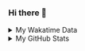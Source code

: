 ### Hi there 👋

<!--
**cdfmlr/cdfmlr** is a ✨ _special_ ✨ repository because its `README.md` (this file) appears on your GitHub profile.

Here are some ideas to get you started:

- 🔭 I’m currently working on ...
- 🌱 I’m currently learning ...
- 👯 I’m looking to collaborate on ...
- 🤔 I’m looking for help with ...
- 💬 Ask me about ...
- 📫 How to reach me: ...
- 😄 Pronouns: ...
- ⚡ Fun fact: ...
-->

<details>

<summary>My Wakatime Data</summary>

<!--START_SECTION:waka-->
![Lines of code](https://img.shields.io/badge/From%20Hello%20World%20I%27ve%20Written-614%20Thousand%20lines%20of%20code-blue)

**🐱 My GitHub Data** 

> 🏆 79 Contributions in the Year 2022
 > 
> 📦 402.9 kB Used in GitHub's Storage 
 > 
> 🚫 Not Opted to Hire
 > 
> 📜 44 Public Repositories 
 > 
> 🔑 7 Private Repositories  
 > 
**I'm an Early 🐤** 

```text
🌞 Morning    77 commits     █████░░░░░░░░░░░░░░░░░░░░   20.7% 
🌆 Daytime    171 commits    ███████████░░░░░░░░░░░░░░   45.97% 
🌃 Evening    111 commits    ███████░░░░░░░░░░░░░░░░░░   29.84% 
🌙 Night      13 commits     ░░░░░░░░░░░░░░░░░░░░░░░░░   3.49%

```
📅 **I'm Most Productive on Thursday** 

```text
Monday       35 commits     ██░░░░░░░░░░░░░░░░░░░░░░░   9.41% 
Tuesday      37 commits     ██░░░░░░░░░░░░░░░░░░░░░░░   9.95% 
Wednesday    51 commits     ███░░░░░░░░░░░░░░░░░░░░░░   13.71% 
Thursday     73 commits     █████░░░░░░░░░░░░░░░░░░░░   19.62% 
Friday       63 commits     ████░░░░░░░░░░░░░░░░░░░░░   16.94% 
Saturday     52 commits     ███░░░░░░░░░░░░░░░░░░░░░░   13.98% 
Sunday       61 commits     ████░░░░░░░░░░░░░░░░░░░░░   16.4%

```


📊 **This Week I Spent My Time On** 

```text
⌚︎ Time Zone: Asia/Shanghai

```

**I Mostly Code in Python** 

```text
Python                   11 repos            ██████░░░░░░░░░░░░░░░░░░░   25.0% 
Go                       10 repos            █████░░░░░░░░░░░░░░░░░░░░   22.73% 
Jupyter Notebook         6 repos             ███░░░░░░░░░░░░░░░░░░░░░░   13.64% 
Java                     4 repos             ██░░░░░░░░░░░░░░░░░░░░░░░   9.09% 
HTML                     2 repos             █░░░░░░░░░░░░░░░░░░░░░░░░   4.55%

```



 Last Updated on 10/03/2022 01:32:00 UTC
<!--END_SECTION:waka-->

</details>

<details>
 
 <summary>My GitHub Stats</summary>

[![CDFMLR's github stats](https://github-readme-stats.vercel.app/api?username=cdfmlr&count_private=true&show_icons=true)](https://github.com/anuraghazra/github-readme-stats)

</details>
